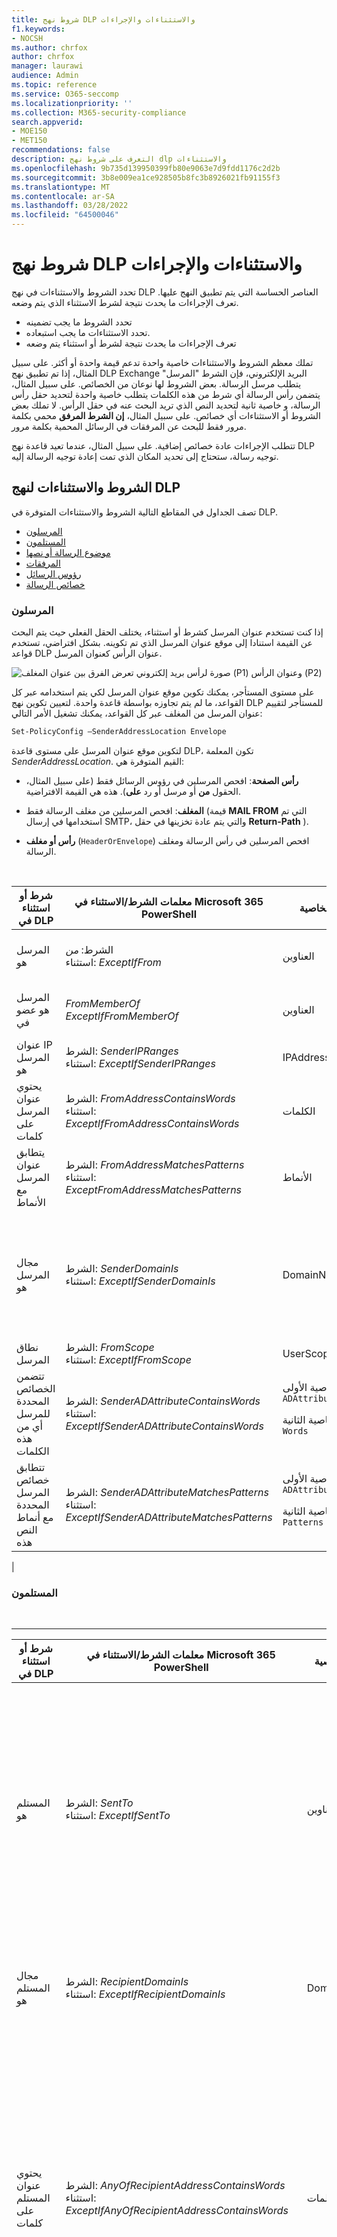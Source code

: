 ```yaml
---
title: شروط نهج DLP والاستثناءات والإجراءات
f1.keywords:
- NOCSH
ms.author: chrfox
author: chrfox
manager: laurawi
audience: Admin
ms.topic: reference
ms.service: O365-seccomp
ms.localizationpriority: ''
ms.collection: M365-security-compliance
search.appverid:
- MOE150
- MET150
recommendations: false
description: التعرف على شروط نهج dlp والاستثناءات
ms.openlocfilehash: 9b735d139950399fb80e9063e7d9fdd1176c2d2b
ms.sourcegitcommit: 3b8e009ea1ce928505b8fc3b8926021fb91155f3
ms.translationtype: MT
ms.contentlocale: ar-SA
ms.lasthandoff: 03/28/2022
ms.locfileid: "64500046"
---
```

# <a name="dlp-policy-conditions-exceptions-and-actions"></a>شروط نهج DLP والاستثناءات والإجراءات

تحدد الشروط والاستثناءات في نهج DLP العناصر الحساسة التي يتم تطبيق النهج عليها. تعرف الإجراءات ما يحدث نتيجة لشرط الاستثناء الذي يتم وضعه.

- تحدد الشروط ما يجب تضمينه
- تحدد الاستثناءات ما يجب استبعاده.
- تعرف الإجراءات ما يحدث نتيجة لشرط أو استثناء يتم وضعه

تملك معظم الشروط والاستثناءات خاصية واحدة تدعم قيمة واحدة أو أكثر. على سبيل المثال، إذا تم تطبيق نهج DLP Exchange البريد الإلكتروني، فإن الشرط "المرسل" يتطلب  مرسل الرسالة. بعض الشروط لها نوعان من الخصائص. على سبيل المثال،  يتضمن رأس الرسالة أي شرط من هذه الكلمات يتطلب خاصية واحدة لتحديد حقل رأس الرسالة، و خاصية ثانية لتحديد النص الذي تريد البحث عنه في حقل الرأس. لا تملك بعض الشروط أو الاستثناءات أي خصائص. على سبيل المثال، **إن الشرط المرفق** محمي بكلمة مرور فقط للبحث عن المرفقات في الرسائل المحمية بكلمة مرور.

تتطلب الإجراءات عادة خصائص إضافية. على سبيل المثال، عندما تعيد قاعدة نهج DLP توجيه رسالة، ستحتاج إلى تحديد المكان الذي تمت إعادة توجيه الرسالة إليه.
<!-- Some actions have multiple properties that are available or required. For example, when the rule adds a header field to the message header, you need to specify both the name and value of the header. When the rule adds a disclaimer to messages, you need to specify the disclaimer text, but you can also specify where to insert the text, or what to do if the disclaimer can't be added to the message. Typically, you can configure multiple actions in a rule, but some actions are exclusive. For example, one rule can't reject and redirect the same message.-->

## <a name="conditions-and-exceptions-for-dlp-policies"></a>الشروط والاستثناءات لنهج DLP

تصف الجداول في المقاطع التالية الشروط والاستثناءات المتوفرة في DLP.

- [المرسلون](#senders)
- [المستلمون](#recipients)
- [موضوع الرسالة أو نصها](#message-subject-or-body)
- [المرفقات](#attachments)
- [رؤوس الرسائل](#message-headers)
- [خصائص الرسالة](#message-properties)

### <a name="senders"></a>المرسلون

إذا كنت تستخدم عنوان المرسل كشرط أو استثناء، يختلف الحقل الفعلي حيث يتم البحث عن القيمة استنادا إلى موقع عنوان المرسل الذي تم تكوينه. بشكل افتراضي، تستخدم قواعد DLP عنوان الرأس كعنوان المرسل.

![صورة لرأس بريد إلكتروني تعرض الفرق بين عنوان المغلف (P1) وعنوان الرأس (P2)](../media/dlp-conditions-exceptions-meetinginvite-callouts.png)

على مستوى المستأجر، يمكنك تكوين موقع عنوان المرسل لكي يتم استخدامه عبر كل القواعد، ما لم يتم تجاوزه بواسطة قاعدة واحدة. لتعيين تكوين نهج DLP للمستأجر لتقييم عنوان المرسل من المغلف عبر كل القواعد، يمكنك تشغيل الأمر التالي:

```PowerShell
Set-PolicyConfig –SenderAddressLocation Envelope
```

لتكوين موقع عنوان المرسل على مستوى قاعدة DLP، تكون المعلمة _SenderAddressLocation_. القيم المتوفرة هي:

- **رأس الصفحة**: افحص المرسلين في رؤوس الرسائل فقط (على سبيل المثال، الحقول **من** أو مرسل أو رد **على**). هذه هي القيمة الافتراضية.

- **المغلف**: افحص المرسلين من مغلف الرسالة فقط (قيمة **MAIL FROM** التي تم استخدامها في إرسال SMTP، والتي يتم عادة تخزينها في حقل **Return-Path** ).

- **رأس أو مغلف** (`HeaderOrEnvelope`) افحص المرسلين في رأس الرسالة ومغلف الرسالة.
<br>

|شرط أو استثناء في DLP|معلمات الشرط/الاستثناء في Microsoft 365 PowerShell|نوع الخاصية|الوصف|
|---|---|---|---|
|المرسل هو|الشرط: *من* <br/> استثناء: *ExceptIfFrom*|العناوين|الرسائل التي يتم إرسالها بواسطة علب البريد المحددة أو مستخدمي البريد أو جهات اتصال البريد أو Microsoft 365 المجموعات في المؤسسة.|
|المرسل هو عضو في |_FromMemberOf_ <br/> _ExceptIfFromMemberOf_|العناوين|الرسائل التي يتم إرسالها بواسطة عضو في مجموعة التوزيع المحددة أو مجموعة الأمان التي تم تمكين البريد Microsoft 365 المجموعة.|
|عنوان IP المرسل هو|الشرط: *SenderIPRanges*<br/> استثناء: *ExceptIfSenderIPRanges*|IPAddressRanges|الرسائل التي يتطابق فيها عنوان IP الخاص المرسل مع عنوان IP المحدد، أو تقع ضمن نطاق عنوان IP المحدد.|
|يحتوي عنوان المرسل على كلمات|الشرط: *FromAddressContainsWords* <br/> استثناء: *ExceptIfFromAddressContainsWords*|الكلمات|الرسائل التي تحتوي على الكلمات المحددة في عنوان البريد الإلكتروني الخاص المرسل.|
|يتطابق عنوان المرسل مع الأنماط|الشرط: *FromAddressMatchesPatterns* <br/> استثناء: *ExceptFromAddressMatchesPatterns*|الأنماط|الرسائل التي يحتوي عنوان البريد الإلكتروني الخاص بها على أنماط نصية تتطابق مع التعبيرات العادية المحددة.|
|مجال المرسل هو|الشرط: *SenderDomainIs* <br/> استثناء: *ExceptIfSenderDomainIs*|DomainName|الرسائل التي يتطابق فيها مجال عنوان البريد الإلكتروني للمرسل مع القيمة المحددة. إذا كنت بحاجة إلى البحث عن مجالات المرسلين التي  تحتوي على المجال المحدد (على سبيل المثال، أي مجال فرعي لمجال)، فاستخدم الشرط تطابقات عنوان **المرسل (***FromAddressMatchesPatterns*) وحدد المجال باستخدام بناء الجملة: '\.domaincom\.$'.|
|نطاق المرسل|الشرط: *FromScope* <br/> استثناء: *ExceptIfFromScope*|UserScopeFrom|الرسائل المرسلة من قبل مرسلين داخليين أو خارجيين.|
|تتضمن الخصائص المحددة للمرسل أي من هذه الكلمات|الشرط: *SenderADAttributeContainsWords* <br/> استثناء: *ExceptIfSenderADAttributeContainsWords*|الخاصية الأولى: `ADAttribute` <p> الخاصية الثانية: `Words`|الرسائل التي تحتوي فيها سمة Active Directory المحددة للمرسل على أي من الكلمات المحددة.|
|تتطابق خصائص المرسل المحددة مع أنماط النص هذه|الشرط: *SenderADAttributeMatchesPatterns* <br/> استثناء: *ExceptIfSenderADAttributeMatchesPatterns*|الخاصية الأولى: `ADAttribute` <p> الخاصية الثانية: `Patterns`|الرسائل التي تحتوي فيها سمة Active Directory المحددة للمرسل على أنماط نصية تتطابق مع التعبيرات العادية المحددة.|
|

### <a name="recipients"></a>المستلمون

<br>

****

|شرط أو استثناء في DLP|معلمات الشرط/الاستثناء في Microsoft 365 PowerShell|نوع الخاصية|الوصف|
|---|---|---|---|
|المستلم هو|الشرط: *SentTo* <br/> استثناء: *ExceptIfSentTo*|العناوين|الرسائل التي يكون فيها أحد المستلمين هو علبة البريد المحددة أو مستخدم البريد أو جهة اتصال البريد في المؤسسة. يمكن أن يكون المستلمون في الحقول **إلى** أو **نسخة** أو **نسخة من** الرسالة.|
|مجال المستلم هو|الشرط: *RecipientDomainIs* <br/> استثناء: *ExceptIfRecipientDomainIs*|DomainName|الرسائل التي يتطابق فيها مجال عنوان البريد الإلكتروني للمستلم مع القيمة المحددة.|
|يحتوي عنوان المستلم على كلمات|الشرط: *AnyOfRecipientAddressContainsWords* <br/> استثناء: *ExceptIfAnyOfRecipientAddressContainsWords*|الكلمات|الرسائل التي تحتوي على الكلمات المحددة في عنوان البريد الإلكتروني للمستلم. <br/>**ملاحظة**: لا يعتبر هذا الشرط الرسائل المرسلة إلى عناوين وكيل المستلمين. وهو يتطابق فقط مع الرسائل التي يتم إرسالها إلى عنوان البريد الإلكتروني الأساسي للمستلم.|
|يتطابق عنوان المستلم مع الأنماط|الشرط: *AnyOfRecipientAddressMatchesPatterns* <br/> استثناء: *ExceptIfAnyOfRecipientAddressMatchesPatterns*|الأنماط|الرسائل التي يحتوي فيها عنوان البريد الإلكتروني للمستلم على أنماط نص تتطابق مع التعبيرات العادية المحددة. <br/> **ملاحظة**: لا يعتبر هذا الشرط الرسائل المرسلة إلى عناوين وكيل المستلمين. وهو يتطابق فقط مع الرسائل التي يتم إرسالها إلى عنوان البريد الإلكتروني الأساسي للمستلم.|
|تم إرسالها إلى عضو في|الشرط: *SentToMemberOf* <br/> استثناء: *ExceptIfSentToMemberOf*|العناوين|الرسائل التي تحتوي على مستلمين من أعضاء مجموعة التوزيع المحددة أو مجموعة الأمان التي تم تمكين البريد Microsoft 365 المجموعة. يمكن أن تكون المجموعة في الحقول **إلى** أو **نسخة** أو **نسخة من** الرسالة.|
|تتضمن الخصائص المحددة للمستلم أي من هذه الكلمات |_RecipientADAttributeContainsWords_ <br/> _ExceptIfRecipientADAttributeContainsWords_|الخاصية الأولى: `ADAttribute` <p> الخاصية الثانية: `Words`|الرسائل التي تحتوي فيها سمة Active Directory المحددة للمستلم على أي من الكلمات المحددة. <p> تجدر الإشارة إلى **أن السمة Country** تتطلب قيمة رمز البلد ذات الحرفين (على سبيل المثال، DE ل Germany).|
|تتطابق الخصائص المحددة للمستلم مع أنماط النص هذه |_RecipientADAttributeMatchesPatterns_ <br/> _ExceptIfRecipientADAttributeMatchesPatterns_|الخاصية الأولى: `ADAttribute` <p> الخاصية الثانية: `Patterns`|الرسائل التي تحتوي فيها سمة Active Directory المحددة للمستلم على أنماط نصية تتطابق مع التعبيرات العادية المحددة.|
|

### <a name="message-subject-or-body"></a>موضوع الرسالة أو نصها

<br>

****

|شرط أو استثناء في DLP|معلمات الشرط/الاستثناء في Microsoft 365 PowerShell|نوع الخاصية|الوصف|
|---|---|---|---|
|يحتوي الموضوع على كلمات أو عبارات|الشرط: *SubjectContainsWords* <br/> استثناء: *ExceptIf SubjectContainsWords*|الكلمات|الرسائل التي بها الكلمات المحددة في الحقل الموضوع.|
|يتطابق الموضوع مع الأنماط|الشرط: *SubjectMatchesPatterns* <br/> استثناء: *ExceptIf SubjectMatchesPatterns*|الأنماط|الرسائل التي يحتوي فيها حقل الموضوع على أنماط نص تتطابق مع التعبيرات العادية المحددة.|
|يحتوي المحتوى على|الشرط: *ContentContainsSensitiveInformation* <br/> استثناء *ExceptIfContentContainsSensitiveInformation*|SensitiveInformationTypes|الرسائل أو المستندات التي تحتوي على معلومات حساسة كما تم تعريفها بواسطة سياسات منع فقدان البيانات (DLP).|
|النمط "تطابق الموضوع" أو "الجسم"|الشرط: *SubjectOrBodyMatchesPatterns* <br/> استثناء: *ExceptIfSubjectOrBodyMatchesPatterns*|الأنماط|الرسائل التي يحتوي فيها حقل الموضوع أو نص الرسالة على أنماط نص تتطابق مع التعبيرات العادية المحددة.|
|يحتوي الموضوع أو النص النصي على كلمات|الشرط: *SubjectOrBodyContainsWords* <br/> استثناء: *ExceptIfSubjectOrBodyContainsWords*|الكلمات|الرسائل التي بها الكلمات المحددة في حقل الموضوع أو نص الرسالة|
|

### <a name="attachments"></a>المرفقات

<br>

****

|شرط أو استثناء في DLP|معلمات الشرط/الاستثناء في Microsoft 365 PowerShell|نوع الخاصية|الوصف|
|---|---|---|---|
|المرفق محمي بكلمة مرور|الشرط: *DocumentIsPasswordProtected* <br/> استثناء: *ExceptIfDocumentIsPasswordProtected*|بلا|الرسائل التي يكون فيها المرفق محميا بكلمة مرور (وبالتالي لا يمكن فحصه). يعمل الكشف عن كلمة المرور فقط Office المستندات .zip الملفات وملفات .7z.|
|ملحق ملف المرفق هو|الشرط: *ContentExtensionMatchesWords* <br/> استثناء: *ExceptIfContentExtensionMatchesWords*|الكلمات|الرسائل التي يتطابق فيها ملحق ملف المرفق مع أي من الكلمات المحددة.|
|لا يمكن فحص أي محتوى مرفق بريد إلكتروني|الشرط: *DocumentIsUnsupported* <br/>استثناء: *ExceptIf DocumentIsUnsupported*|n/a|الرسائل التي لا يتعرف عليها المرفق في Exchange Online.|
|لم يكمل أي محتوى مرفق بريد إلكتروني عملية المسح الضوئي|الشرط: *ProcessingLimitExceeded* <br/> استثناء: *ExceptIfProcessingLimitExceeded*|n/a|الرسائل التي لم يتمكن مشغل القواعد من إكمال فحص المرفقات فيها. يمكنك استخدام هذا الشرط لإنشاء القواعد التي تعمل معا لتعريف الرسائل التي لا يمكن فحص المحتوى فيها بشكل كامل.|
|يحتوي اسم المستند على كلمات|الشرط: *DocumentNameMatchesWords* <br/> استثناء: *ExceptIfDocumentNameMatchesWords*|الكلمات|الرسائل التي يتطابق فيها اسم ملف المرفق مع أي من الكلمات المحددة.|
|اسم المستند يتطابق مع الأنماط|الشرط: *DocumentNameMatchesPatterns* <br/> استثناء: *ExceptIfDocumentNameMatchesPatterns*|الأنماط|الرسائل التي يحتوي فيها اسم ملف المرفق على أنماط نصية تتطابق مع التعبيرات العادية المحددة.|
|الخاصية "مستند" هي|الشرط: *ContentPropertyContainsWords* <br/> استثناء: *ExceptIfContentPropertyContainsWords*|الكلمات|الرسائل أو المستندات التي يتطابق فيها ملحق ملف المرفق مع أي من الكلمات المحددة.|
|حجم المستند يساوي أو أكبر من|الشرط: *DocumentSizeOver* <br/> استثناء: *ExceptIfDocumentSizeOver*|الحجم|الرسائل التي يكون فيها أي مرفق أكبر من القيمة المحددة أو مساويا لها.|
|يتضمن أي محتوى مرفق أي من هذه الكلمات|الشرط: *DocumentContainsWords* <br/> استثناء: *ExceptIfDocumentContainsWords*|`Words`|الرسائل التي يحتوي فيها المرفق على الكلمات المحددة.|
|أي محتوى مرفقات يتطابق مع أنماط النص هذه|الشرط: *DocumentMatchesPatterns* <br/> استثناء: *ExceptIfDocumentMatchesPatterns*|`Patterns`|الرسائل التي يحتوي فيها المرفق على أنماط نصية تتطابق مع التعبيرات العادية المحددة.|
|

### <a name="message-headers"></a>رؤوس الرسائل

<br>

****

|شرط أو استثناء في DLP|معلمات الشرط/الاستثناء في Microsoft 365 PowerShell|نوع الخاصية|الوصف|
|---|---|---|---|
|يحتوي الرأس على كلمات أو عبارات|الشرط: *HeaderContainsWords* <br/> استثناء: *ExceptIfHeaderContainsWords*|جدول هاش|تحتوي الرسائل التي تحتوي على حقل الرأس المحدد، وقيمة حقل الرأس هذا على الكلمات المحددة.|
|يتطابق الرأس مع الأنماط|الشرط: *HeaderMatchesPatterns* <br/> استثناء: *ExceptIfHeaderMatchesPatterns*|جدول هاش|تحتوي الرسائل التي تحتوي على حقل الرأس المحدد، وقيمة حقل الرأس هذا على التعبيرات العادية المحددة.|

### <a name="message-properties"></a>خصائص الرسالة

<br>

****

|شرط أو استثناء في DLP|معلمات الشرط/الاستثناء في Microsoft 365 PowerShell|نوع الخاصية|الوصف|
|---|---|---|---|
|مع الأهمية|الشرط: *WithImportance* <br/> استثناء: *ExceptIfWithImportance*|الأهمية|الرسائل التي تم وضع علامة عليها بمستوى الأهمية المحدد.|
|تحتوي مجموعة أحرف المحتوى على كلمات|الشرط: *ContentCharacterSetContainsWords* <br/> *ExceptIfContentCharacterSetContainsWords*|مجموعات الأحرف|الرسائل التي لها أي من أسماء مجموعة الأحرف المحددة.|
|تم تجاوز المرسل|الشرط: *HasSenderOverride* <br/> استثناء: *ExceptIfHasSenderOverride*|n/a|الرسائل التي اختار فيها المرسل تجاوز نهج منع فقدان البيانات (DLP). لمزيد من المعلومات حول سياسات DLP، راجع [التعرف على منع فقدان البيانات](./dlp-learn-about-dlp.md)|
|تطابقات نوع الرسالة|الشرط: *MessageTypeMatches* <br/> استثناء: *ExceptIfMessageTypeMatches*|MessageType|رسائل من النوع المحدد. **ملاحظة**: أنواع الرسائل المتوفرة هي الرد التلقائي، إعادة توجيه تلقائي، مشفر (S/MIME)، التقويم، الأذونات التي يتم التحكم بها (إدارة الحقوق)، البريد الصوتي، موقع، إيصال القراءة، طلب الموافقة. |
|حجم الرسالة أكبر من أو يساوي|الشرط: *MessageSizeOver* <br/> استثناء: *ExceptIfMessageSizeOver*|`Size`|الرسائل التي يكون فيها الحجم الإجمالي (الرسالة بالإضافة إلى المرفقات) أكبر من القيمة المحددة أو مساويا لها. **ملاحظة**: يتم تقييم حدود أحجام الرسائل في علب البريد قبل قواعد تدفق البريد. سيتم رفض رسالة كبيرة جدا لعلبة بريد قبل أن تتمكن قاعدة بهذا الشرط من العمل على الرسالة.|
|

## <a name="actions-for-dlp-policies"></a>إجراءات لنهج DLP

يصف هذا الجدول الإجراءات المتوفرة في DLP.

<br>

****

|إجراء في DLP|معلمات الإجراءات في Microsoft 365 PowerShell|نوع الخاصية|الوصف|
|---|---|---|---|
|تعيين رأس|SetHeader|الخاصية الأولى: *اسم الرأس* </br> الخاصية الثانية: *قيمة الرأس*|تحدد المعلمة SetHeader إجراء لقاعدة DLP التي تضيف أو تعدل حقل رأس وقيمة في رأس الرسالة. تستخدم هذه المعلمة بناء الجملة "HeaderName:HeaderValue". يمكنك تحديد عدة أزواج من أسماء الرأس والقيم مفصولة بفصول|
|إزالة الرأس|RemoveHeader|الخاصية الأولى: *MessageHeaderField*</br> الخاصية الثانية: *سلسلة*|تحدد المعلمة RemoveHeader إجراء لقاعدة DLP التي تزيل حقل رأس من رأس الرسالة. تستخدم هذه المعلمة بناء الجملة "HeaderName" أو "HeaderName:HeaderValue". يمكنك تحديد عدة أسماء رؤوس أو أسماء رؤوس وأزواج قيم مفصولة بفصول|
|إعادة توجيه الرسالة إلى مستخدمين محددين|*RedirectMessageTo*|العناوين|إعادة توجيه الرسالة إلى المستلمين المحددين. لا يتم تسليم الرسالة إلى المستلمين  الأصلية، ولا يتم إرسال أي إعلام إلى المرسل أو المستلمين  الأصلية.|
|إعادة توجيه الرسالة للموافقة عليها إلى مدير المرسل|متوسط|الخاصية الأولى: *ModerateMessageByManager*</br> الخاصية الثانية: *Boolean*|تحدد المعلمة متوسط إجراء لقاعدة DLP التي ترسل رسالة البريد الإلكتروني إلى المشرف. تستخدم هذه المعلمة بناء الجملة: @{ModerateMessageByManager = <$true \|$false>;|
|إعادة توجيه الرسالة للموافقة عليها إلى موافقين محددين|متوسط|الخاصية الأولى: *ModerateMessageByUser*</br>الخاصية الثانية: *العناوين*|تحدد المعلمة متوسط إجراء لقاعدة DLP التي ترسل رسالة البريد الإلكتروني إلى المشرف. تستخدم هذه المعلمة بناء الجملة: @{ ModerateMessageByUser = @("emailaddress1","emailaddress2",..."emailaddressN")}|
|إضافة مستلم|AddRecipients|الخاصية الأولى: *الحقل*</br>الخاصية الثانية: *العناوين*|إضافة مستلم واحد أو أكثر إلى الحقل إلى/نسخة/نسخة نسخة من الرسالة. تستخدم هذه المعلمة بناء الجملة: @{<AddToRecipients \|CopyTo \|BlindCopyTo> = "emailaddress"}|
|إضافة مدير المرسل كمستلم|AddRecipients|الخاصية الأولى: *AddedManagerAction*</br>الخاصية الثانية: *الحقل*|يضيف مدير المرسل إلى الرسالة كنوع المستلم المحدد (إلى، نسخة مرسلة)، أو يعيد توجيه الرسالة إلى مدير المرسل من دون إعلام المرسل أو المستلم. يعمل هذا الإجراء فقط إذا تم تعريف سمة إدارة المرسل في Active Directory. تستخدم هذه المعلمة بناء الجملة: @{AddManagerAsRecipientType = "<To \|Cc \|Bcc>"}|
الموضوع المبلل|PrependSubject|سلسلة|يضيف النص المحدد إلى بداية الحقل الموضوع للرسالة. فكر في استخدام مسافة أو نقطتين (:) الحرف الأخير من النص المحدد لتمييزه عن نص الموضوع الأصلي.</br>لمنع إضافة السلسلة نفسها إلى الرسائل التي تحتوي بالفعل على النص في الموضوع (على سبيل المثال، الردود)، أضف الاستثناء "يحتوي الموضوع على كلمات" (ExceptIfSubjectContainsWords) للقاعدة.|
|تطبيق إخلاء المسؤولية ل HTML|تطبيقHtmlDisclaimer|الخاصية الأولى: *نص*</br>الخاصية الثانية: *الموقع*</br>الخاصية الثالثة: *إجراء استرداد*|تطبيق إخلاء المسؤولية المحدد ل HTML على الموقع المطلوب للرسالة.</br>تستخدم هذه المعلمة بناء الجملة: @{ Text = " " ; Location = <Prepend prepend \|>; BackAction = <التفاف \|تجاهل \|رفض> }|
|إزالة Office 365 تشفير الرسائل وحماية الحقوق|RemoveRMSTemplate|n/a|إزالة Office 365 التشفير المطبق على رسالة بريد إلكتروني|
|تسليم الرسالة إلى الفحص المستضاف |_الفحص_|n/a| هذا الإجراء موجود حاليا في **المعاينة العامة**. أثناء هذه المرحلة، ستظهر رسائل البريد الإلكتروني المعزولة بواسطة نهج DLP نوع النهج ك ExchangeTransportRule.</br> تسليم الرسالة إلى الفحص في EOP. لمزيد من المعلومات، راجع [رسائل البريد الإلكتروني المعزولة في EOP](/microsoft-365/security/office-365-security/quarantine-email-messages).|
|

<!--|Modify Subject|ModifySubject|PswsHashTable | Remove text from the subject line that matches a specific pattern and replace it with different text. See the example below. You can: </br>- **Replace** all matches in the subject with the replacement text </br>- **Append** to remove all matches in the subject and inserts the replacement text at the end of the subject. </br>- **Prepend** to remove all matches and inserts the replacement text at the beginning of the subject. See ModifySubject parameter in, /powershell/module/exchange/new-dlpcompliancerule|-->

